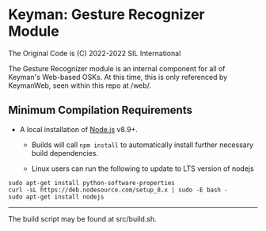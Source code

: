 # Keyman:  Gesture Recognizer Module
The Original Code is (C) 2022-2022 SIL International

The Gesture Recognizer module is an internal component for all of Keyman's Web-based OSKs.  At this time, this is only referenced by
KeymanWeb, seen within this repo at /web/.

## Minimum Compilation Requirements

* A local installation of [Node.js](https://nodejs.org/) v8.9+.
	* Builds will call `npm install` to automatically install further necessary build dependencies.

	* Linux users can run the following to update to LTS version of nodejs
	
```
sudo apt-get install python-software-properties
curl -sL https://deb.nodesource.com/setup_8.x | sudo -E bash -
sudo apt-get install nodejs
```

**********************************************************************

The build script may be found at src/build.sh.